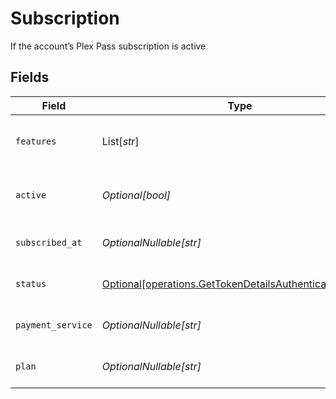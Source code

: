 # Subscription

If the account’s Plex Pass subscription is active


## Fields

| Field                                                                                                                      | Type                                                                                                                       | Required                                                                                                                   | Description                                                                                                                | Example                                                                                                                    |
| -------------------------------------------------------------------------------------------------------------------------- | -------------------------------------------------------------------------------------------------------------------------- | -------------------------------------------------------------------------------------------------------------------------- | -------------------------------------------------------------------------------------------------------------------------- | -------------------------------------------------------------------------------------------------------------------------- |
| `features`                                                                                                                 | List[*str*]                                                                                                                | :heavy_minus_sign:                                                                                                         | List of features allowed on your Plex Pass subscription                                                                    |                                                                                                                            |
| `active`                                                                                                                   | *Optional[bool]*                                                                                                           | :heavy_minus_sign:                                                                                                         | If the account's Plex Pass subscription is active                                                                          | true                                                                                                                       |
| `subscribed_at`                                                                                                            | *OptionalNullable[str]*                                                                                                    | :heavy_minus_sign:                                                                                                         | Date the account subscribed to Plex Pass                                                                                   | 2021-04-12T18:21:12Z                                                                                                       |
| `status`                                                                                                                   | [Optional[operations.GetTokenDetailsAuthenticationStatus]](../../models/operations/gettokendetailsauthenticationstatus.md) | :heavy_minus_sign:                                                                                                         | String representation of subscriptionActive                                                                                | Inactive                                                                                                                   |
| `payment_service`                                                                                                          | *OptionalNullable[str]*                                                                                                    | :heavy_minus_sign:                                                                                                         | Payment service used for your Plex Pass subscription                                                                       |                                                                                                                            |
| `plan`                                                                                                                     | *OptionalNullable[str]*                                                                                                    | :heavy_minus_sign:                                                                                                         | Name of Plex Pass subscription plan                                                                                        |                                                                                                                            |